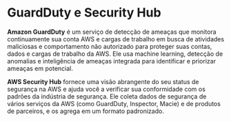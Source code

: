 # GuardDuty e Security Hub

**Amazon GuardDuty** é um serviço de detecção de ameaças que monitora continuamente sua conta AWS e cargas de trabalho em busca de atividades maliciosas e comportamento não autorizado para proteger suas contas, dados e cargas de trabalho da AWS. Ele usa machine learning, detecção de anomalias e inteligência de ameaças integrada para identificar e priorizar ameaças em potencial.

**AWS Security Hub** fornece uma visão abrangente do seu status de segurança na AWS e ajuda você a verificar sua conformidade com os padrões da indústria de segurança. Ele coleta dados de segurança de vários serviços da AWS (como GuardDuty, Inspector, Macie) e de produtos de parceiros, e os agrega em um formato padronizado.